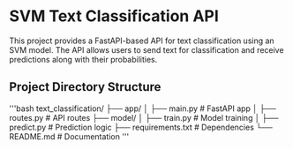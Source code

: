 # SVM Text Classification API

This project provides a FastAPI-based API for text classification using an SVM model. The API allows users to send text for classification and receive predictions along with their probabilities.

## Project Directory Structure
'''bash
text_classification/
├── app/
│   ├── main.py         # FastAPI app
│   ├── routes.py       # API routes
├── model/
│   ├── train.py        # Model training
│   ├── predict.py      # Prediction logic
├── requirements.txt    # Dependencies
└── README.md           # Documentation
'''
